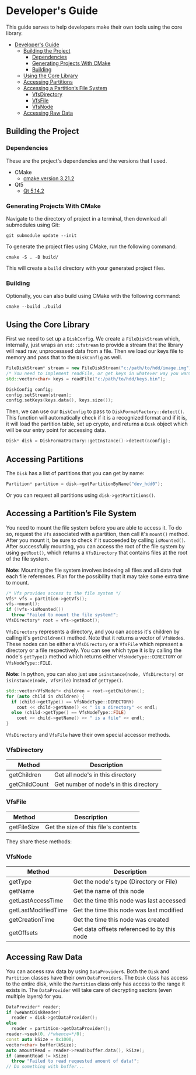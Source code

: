 # Developer's Guide
This guide serves to help developers make their own tools using the core library.
- [Developer's Guide](#developers-guide)
  - [Building the Project](#building-the-project)
    - [Dependencies](#dependencies)
    - [Generating Projects With CMake](#generating-projects-with-cmake)
    - [Building](#building)
  - [Using the Core Library](#using-the-core-library)
  - [Accessing Partitions](#accessing-partitions)
  - [Accessing a Partition’s File System](#accessing-a-partitions-file-system)
    - [VfsDirectory](#vfsdirectory)
    - [VfsFile](#vfsfile)
    - [VfsNode](#vfsnode)
  - [Accessing Raw Data](#accessing-raw-data)

## Building the Project
### Dependencies
These are the project's dependencies and the versions that I used. 
- CMake
  - [cmake version 3.21.2](https://github.com/Kitware/CMake/releases/tag/v3.21.2)
- Qt5 
  - [Qt 5.14.2](https://download.qt.io/archive/qt/5.14/5.14.2/)

### Generating Projects With CMake
Navigate to the directory of project in a terminal, then download all submodules using Git:

`git submodule update --init`

To generate the project files using CMake, run the following command:

`cmake -S . -B build/`

This will create a `build` directory with your generated project files.

### Building
Optionally, you can also build using CMake with the following command:

`cmake --build ./build`

## Using the Core Library
First we need to set up a `DiskConfig`. We create a `FileDiskStream` which, internally, just wraps an `std::ifstream` to provide a stream that the library will read raw, unprocesssed data from a file. Then we load our keys file to memory and pass that to the `DiskConfig` as well.
```cpp
FileDiskStream* stream = new FileDiskStream("c:/path/to/hdd/image.img");
/* You need to implement readFile, or get keys in whatever way you want to. */
std::vector<char> keys = readFile("c:/path/to/hdd/keys.bin");

DiskConfig config;
config.setStream(stream);
config.setKeys(keys.data(), keys.size());
```

Then, we can use our `DiskConfig` to pass to `DiskFormatFactory::detect()`. This function will automatically check if it is a recognized format and if it is, it will load the partition table, set up crypto, and returns a `Disk` object which will be our entry point for accessing data.
```cpp
Disk* disk = DiskFormatFactory::getInstance()->detect(&config);
```

## Accessing Partitions
The `Disk` has a list of partitions that you can get by name:
```cpp
Partition* partition = disk->getPartitionByName("dev_hdd0");
```

Or you can request all partitions using `disk->getPartitions()`.

## Accessing a Partition’s File System
You need to mount the file system before you are able to access it. To do so, request the `Vfs` associated with a partition, then call it's `mount()` method. After you mount it, be sure to check if it succeeded by calling `isMounted()`. After successfully mounting, you can access the root of the file system by using `getRoot()`, which returns a `VfsDirectory` that contains files at the root of the file system.

**Note:** Mounting the file system involves indexing all files and all data that each file references. Plan for the possibility that it may take some extra time to mount.
```cpp
/* Vfs provides access to the file system */
Vfs* vfs = partition->getVfs();
vfs->mount();
if (!vfs->isMounted())
  throw "Failed to mount the file system!";
VfsDirectory* root = vfs->getRoot();
```

`VfsDirectory` represents a directory, and you can access it's children by calling it's `getChildren()` method. Note that it returns a vector of `VfsNode`s. These nodes can be either a `VfsDirectory` or a `VfsFile` which represent a directory or a file respectively. You can see which type it is by calling the node's `getType()` method which returns either `VfsNodeType::DIRECTORY` or `VfsNodeType::FILE`.

**Note:** In python, you can also just use `isinstance(node, VfsDirectory)` or `isinstance(node, VfsFile)` instead of `getType()`.
```cpp
std::vector<VfsNode*> children = root->getChildren();
for (auto child in children) {
  if (child->getType() == VfsNodeType::DIRECTORY)
    cout << child->getName() << " is a directory" << endl;
  else (child->getType() == VfsNodeType::FILE)
    cout << child->getName() << " is a file" << endl;
}
```


`VfsDirectory` and `VfsFile` have their own special accessor methods.
### VfsDirectory
|Method|Description|
|------|-----------|
|getChildren|Get all node's in this directory|
|getChildCount|Get number of node's in this directory|

### VfsFile
|Method|Description|
|------|-----------|
|getFileSize|Get the size of this file's contents|

They share these methods:
### VfsNode
|Method|Description|
|------|-----------|
|getType|Get the node's type (Directory or File)|
|getName|Get the name of this node|
|getLastAccessTime|Get the time this node was last accessed|
|getLastModifiedTime|Get the time this node was last modified|
|getCreationTime|Get the time this node was created|
|getOffsets|Get data offsets referenced to by this node|

## Accessing Raw Data
You can access raw data by using `DataProvider`s. Both the `Disk` and `Partition` classes have their own `DataProvider`s. The `Disk` class has access to the entire disk, while the `Partition` class only has access to the range it exists in. The `DataProvider` will take care of decrypting sectors (even multiple layers) for you.
```cpp
DataProvider* reader;
if (weWantDiskReader)
  reader = disk->getDataProvider();
else
  reader = partition->getDataProvider();
reader->seek(0, /*whence=*/0);
const auto kSize = 0x1000;
vector<char> buffer(kSize);
auto amountRead = reader->read(buffer.data(), kSize);
if (amountRead != kSize)
  throw "Failed to read requested amount of data!";
// Do something with buffer...
```
